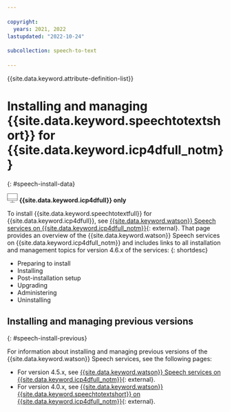 ```yaml
---

copyright:
  years: 2021, 2022
lastupdated: "2022-10-24"

subcollection: speech-to-text

---
```


{{site.data.keyword.attribute-definition-list}}

# Installing and managing {{site.data.keyword.speechtotextshort}} for {{site.data.keyword.icp4dfull_notm}}
{: #speech-install-data}

![Cloud Pak for Data only](images/cloud-pak.png) **{{site.data.keyword.icp4dfull}} only**

To install {{site.data.keyword.speechtotextfull}} for {{site.data.keyword.icp4dfull}}, see [{{site.data.keyword.watson}} Speech services on {{site.data.keyword.icp4dfull_notm}}](https://www.ibm.com/docs/en/cloud-paks/cp-data/4.6.x?topic=services-watson-speech){: external}. That page provides an overview of the {{site.data.keyword.watson}} Speech services on {{site.data.keyword.icp4dfull_notm}} and includes links to all installation and management topics for version 4.6.x of the services:
{: shortdesc}

-   Preparing to install
-   Installing
-   Post-installation setup
-   Upgrading
-   Administering
-   Uninstalling

## Installing and managing previous versions
{: #speech-install-previous}

For information about installing and managing previous versions of the {{site.data.keyword.watson}} Speech services, see the following pages:

-   For version 4.5.x, see [{{site.data.keyword.watson}} Speech services on {{site.data.keyword.icp4dfull_notm}}](https://www.ibm.com/docs/en/cloud-paks/cp-data/4.5.x?topic=services-watson-speech){: external}.
-   For version 4.0.x, see [{{site.data.keyword.watson}} {{site.data.keyword.speechtotextshort}} on {{site.data.keyword.icp4dfull_notm}}](https://www.ibm.com/docs/en/cloud-paks/cp-data/4.0?topic=services-watson-speech-text){: external}.
